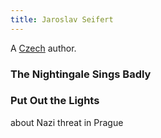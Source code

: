 ```yaml
---
title: Jaroslav Seifert
---
```


A [Czech](../index.html) author.

### The Nightingale Sings Badly

### Put Out the Lights

about Nazi threat in Prague
